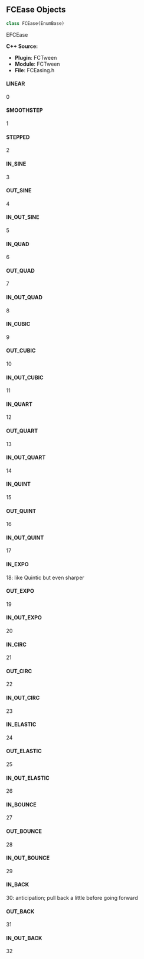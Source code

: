 ## FCEase Objects

```python
class FCEase(EnumBase)
```

EFCEase

**C++ Source:**

- **Plugin**: FCTween
- **Module**: FCTween
- **File**: FCEasing.h

<a id="unreal.FCEase.LINEAR"></a>

#### LINEAR

0

<a id="unreal.FCEase.SMOOTHSTEP"></a>

#### SMOOTHSTEP

1

<a id="unreal.FCEase.STEPPED"></a>

#### STEPPED

2

<a id="unreal.FCEase.IN_SINE"></a>

#### IN_SINE

3

<a id="unreal.FCEase.OUT_SINE"></a>

#### OUT_SINE

4

<a id="unreal.FCEase.IN_OUT_SINE"></a>

#### IN_OUT_SINE

5

<a id="unreal.FCEase.IN_QUAD"></a>

#### IN_QUAD

6

<a id="unreal.FCEase.OUT_QUAD"></a>

#### OUT_QUAD

7

<a id="unreal.FCEase.IN_OUT_QUAD"></a>

#### IN_OUT_QUAD

8

<a id="unreal.FCEase.IN_CUBIC"></a>

#### IN_CUBIC

9

<a id="unreal.FCEase.OUT_CUBIC"></a>

#### OUT_CUBIC

10

<a id="unreal.FCEase.IN_OUT_CUBIC"></a>

#### IN_OUT_CUBIC

11

<a id="unreal.FCEase.IN_QUART"></a>

#### IN_QUART

12

<a id="unreal.FCEase.OUT_QUART"></a>

#### OUT_QUART

13

<a id="unreal.FCEase.IN_OUT_QUART"></a>

#### IN_OUT_QUART

14

<a id="unreal.FCEase.IN_QUINT"></a>

#### IN_QUINT

15

<a id="unreal.FCEase.OUT_QUINT"></a>

#### OUT_QUINT

16

<a id="unreal.FCEase.IN_OUT_QUINT"></a>

#### IN_OUT_QUINT

17

<a id="unreal.FCEase.IN_EXPO"></a>

#### IN_EXPO

18: like Quintic but even sharper

<a id="unreal.FCEase.OUT_EXPO"></a>

#### OUT_EXPO

19

<a id="unreal.FCEase.IN_OUT_EXPO"></a>

#### IN_OUT_EXPO

20

<a id="unreal.FCEase.IN_CIRC"></a>

#### IN_CIRC

21

<a id="unreal.FCEase.OUT_CIRC"></a>

#### OUT_CIRC

22

<a id="unreal.FCEase.IN_OUT_CIRC"></a>

#### IN_OUT_CIRC

23

<a id="unreal.FCEase.IN_ELASTIC"></a>

#### IN_ELASTIC

24

<a id="unreal.FCEase.OUT_ELASTIC"></a>

#### OUT_ELASTIC

25

<a id="unreal.FCEase.IN_OUT_ELASTIC"></a>

#### IN_OUT_ELASTIC

26

<a id="unreal.FCEase.IN_BOUNCE"></a>

#### IN_BOUNCE

27

<a id="unreal.FCEase.OUT_BOUNCE"></a>

#### OUT_BOUNCE

28

<a id="unreal.FCEase.IN_OUT_BOUNCE"></a>

#### IN_OUT_BOUNCE

29

<a id="unreal.FCEase.IN_BACK"></a>

#### IN_BACK

30: anticipation; pull back a little before going forward

<a id="unreal.FCEase.OUT_BACK"></a>

#### OUT_BACK

31

<a id="unreal.FCEase.IN_OUT_BACK"></a>

#### IN_OUT_BACK

32

<a id="unreal.WeaponClass"></a>